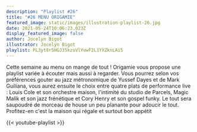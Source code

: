 ```yaml
---
description: "Playlist #26"
title: "#26 MENU ORIGAMIE"
featured_image: static/images/illustration-playlist-26.jpg
date: 2021-05-24T10:06:23.023Z
display_featured_image: false
author: Jocelyn Bigot
illustrator: Jocelyn Bigot
playlist: PL3yt8r5HGJ35kzuVlYuwF2L1YXZknLAi5
---
```

<!--StartFragment-->

Cette semaine au menu on mange de tout ! Origamie vous propose une playlist variée à écouter mais aussi à regarder. Vous pourrez selon vos préférences gouter au jazz métronomique de Yussef Dayes et de Mark Guiliana, vous aurez ensuite le choix entre quatre plats de performance live : Louis Cole et son orchestre maison, l'intimité du studio de Parcels, Magic Malik et son jazz frénétique et Cory Henry et son gospel funky. Le tout sera saupoudré de morceau de house un peu planante pour adoucir le tout. Profitez-en c'est la maison qui régale et surtout bon appétit ![](<>)[](<>)

<!--EndFragment-->

{{< youtube-playlist >}}